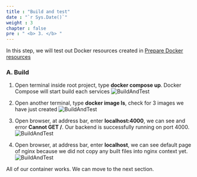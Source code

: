 ```yaml
---
title : "Build and test"
date : "`r Sys.Date()`"
weight : 3
chapter : false
pre : " <b> 3. </b> "
---
```


In this step, we will test out Docker resources created in [Prepare Docker resources](/2-Prerequiste/2.2-createdockerresource/)

### A. Build
1. Open terminal inside root project, type **docker compose up**. Docker Compose will start build each services
![BuildAndTest](https://tamlv.buzz/aws-workshop/images/3.buildandtest/01-buildandtest.png)

2. Open another terminal, type **docker image ls**, check for 3 images we have just created
![BuildAndTest](https://tamlv.buzz/aws-workshop/images/3.buildandtest/02-buildandtest.png)


3. Open browser, at address bar, enter **localhost:4000**, we can see and error **Cannot GET /**. Our backend is successfully running on port 4000.
![BuildAndTest](https://tamlv.buzz/aws-workshop/images/3.buildandtest/03-buildandtest.png)

4. Open browser, at address bar, enter **localhost**, we can see default page of nginx because we did not copy any built files into nginx context yet.
![BuildAndTest](https://tamlv.buzz/aws-workshop/images/3.buildandtest/04-buildandtest.png)

All of our container works. We can move to the next section.
